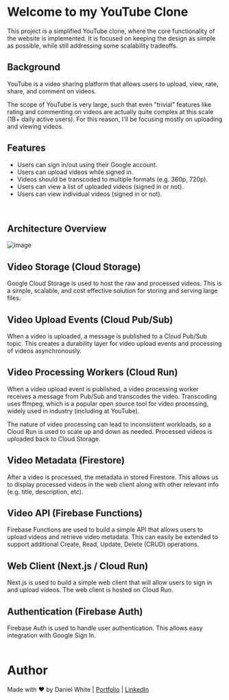 # Welcome to my YouTube Clone
This project is a simplified YouTube clone, where the core functionality of the website is implemented.
It is focused on keeping the design as simple as possible, while still addressing some scalability tradeoffs.
<br>

## Background
YouTube is a video sharing platform that allows users to upload, view, rate, share, and comment on videos.
<br>

The scope of YouTube is very large, such that even "trivial" features like rating and commenting on videos are actually quite complex at this scale (1B+ daily active users). For this reason, I'll be focusing mostly on uploading and viewing videos.
<br>

## Features
- Users can sign in/out using their Google account.
- Users can upload videos while signed in.
- Videos should be transcoded to multiple formats (e.g. 360p, 720p).
- Users can view a list of uploaded videos (signed in or not).
- Users can view individual videos (signed in or not).
<br>

## Architecture Overview
![image](https://github.com/daniel-maxwell/YouTube-Clone/assets/66431847/9f018ef7-3790-4b02-babd-64b5c891ebc0)
<br>

## Video Storage (Cloud Storage)
Google Cloud Storage is used to host the raw and processed videos. This is a simple, scalable, and cost effective solution for storing and serving large files.
<br>

## Video Upload Events (Cloud Pub/Sub)
When a video is uploaded, a message is published to a Cloud Pub/Sub topic. This creates a durability layer for video upload events and processing of videos asynchronously.
<br>

## Video Processing Workers (Cloud Run)
When a video upload event is published, a video processing worker receives a message from Pub/Sub and transcodes the video. Transcoding uses ffmpeg, which is a popular open source tool for video processing, widely used in industry (including at YouTube).
<br>

The nature of video processing can lead to inconsistent workloads, so a Cloud Run is used to scale up and down as needed. Processed videos is uploaded back to Cloud Storage.
<br>

## Video Metadata (Firestore)
After a video is processed, the metadata in stored Firestore. This allows us to display processed videos in the web client along with other relevant info (e.g. title, description, etc).
<br>

## Video API (Firebase Functions)
Firebase Functions are used to build a simple API that allows users to upload videos and retrieve video metadata. This can easily be extended to support additional Create, Read, Update, Delete (CRUD) operations.
<br>

## Web Client (Next.js / Cloud Run)
Next.js is used to build a simple web client that will allow users to sign in and upload videos. The web client is hosted on Cloud Run.
<br>

## Authentication (Firebase Auth)
Firebase Auth is used to handle user authentication. This allows easy integration with Google Sign In.
<br><br>


Author
======
Made with ❤ by Daniel White | [Portfolio](https://daniel-maxwell.github.io/Portfolio/) | [LinkedIn](https://www.linkedin.com/in/daniel-maxwell-white/)
